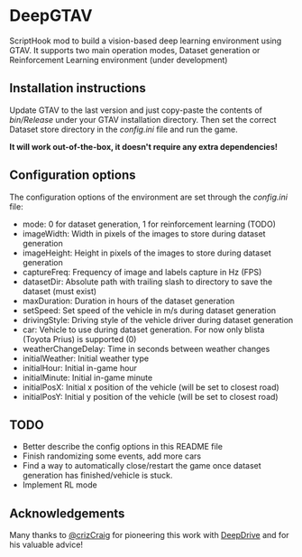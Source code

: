 # DeepGTAV
ScriptHook mod to build a vision-based deep learning environment using GTAV. It supports two main operation modes, Dataset generation or Reinforcement Learning environment (under development)

## Installation instructions
Update GTAV to the last version and just copy-paste the contents of *bin/Release* under your GTAV installation directory. Then set the correct Dataset store directory in the *config.ini* file and run the game. 

**It will work out-of-the-box, it doesn't require any extra dependencies!**

## Configuration options
The configuration options of the environment are set through the *config.ini* file:

* mode: 0 for dataset generation, 1 for reinforcement learning (TODO)
* imageWidth: Width in pixels of the images to store during dataset generation
* imageHeight: Height in pixels of the images to store during dataset generation
* captureFreq: Frequency of image and labels capture in Hz (FPS)
* datasetDir: Absolute path with trailing slash to directory to save the dataset (must exist)
* maxDuration: Duration in hours of the dataset generation
* setSpeed: Set speed of the vehicle in m/s during dataset generation
* drivingStyle: Driving style of the vehicle driver during dataset generation
* car: Vehicle to use during dataset generation. For now only blista (Toyota Prius) is supported (0)
* weatherChangeDelay: Time in seconds between weather changes
* initialWeather: Initial weather type
* initialHour: Initial in-game hour
* initialMinute: Initial in-game minute
* initialPosX: Initial x position of the vehicle (will be set to closest road)
* initialPosY: Initial y position of the vehicle (will be set to closest road)

## TODO
* Better describe the config options in this README file
* Finish randomizing some events, add more cars
* Find a way to automatically close/restart the game once dataset generation has finished/vehicle is stuck.
* Implement RL mode

## Acknowledgements
Many thanks to [@crizCraig](https://github.com/crizCraig) for pioneering this work with [DeepDrive](http://deepdrive.io/) and for his valuable advice!
